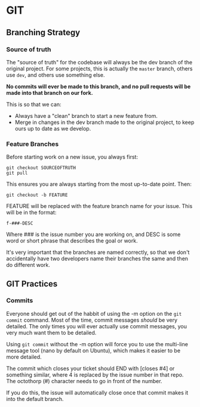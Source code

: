 # GIT

## Branching Strategy

### Source of truth

The "source of truth" for the codebase will always be the dev branch of the original project. For some projects, this is actually the `master` branch, others use `dev`, and others use something else.

**No commits will ever be made to this branch, and no pull requests will be made into that branch on our fork.**

This is so that we can:

- Always have a "clean" branch to start a new feature from.
- Merge in changes in the dev branch made to the original project, to keep ours up to date as we develop.

### Feature Branches

Before starting work on a new issue, you always first:

```
git checkout SOURCEOFTRUTH
git pull
```

This ensures you are always starting from the most up-to-date point. Then:

```
git checkout -b FEATURE
```

FEATURE will be replaced with the feature branch name for your issue. This will be in the format:

```
f-###-DESC
```

Where ### is the issue number you are working on, and DESC is some word or short phrase that describes the goal or work.

It's very important that the branches are named correctly, so that we don't accidentally have two developers name their branches the same and then do different work.

## GIT Practices

### Commits

Everyone should get out of the habbit of using the -m option on the `git commit` command. Most of the time, commit messages *should* be very detailed. The only times you will ever actually use commit messages, you very much want them to be detailed.

Using `git commit` without the -m option will force you to use the multi-line message tool (nano by default on Ubuntu), which makes it easier to be more detailed.

The commit which closes your ticket should END with [closes #4] or something similar, where 4 is replaced by the issue number in that repo. The octothorp (#) character needs to go in front of the number.

If you do this, the issue will automatically close once that commit makes it into the default branch.
